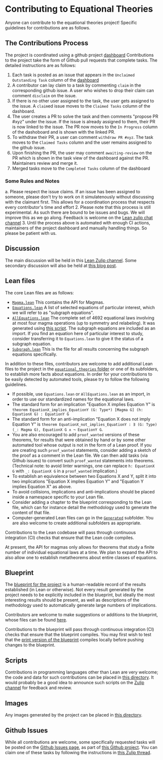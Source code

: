# Contributing to Equational Theories

Anyone can contribute to the equational theories project! Specific guidelines for contributions are as follows.

## The Contributions Process
The project is coordinated using a github project [dashboard](https://github.com/users/teorth/projects/1)
Contributions to the project take the form of Github pull requests that complete tasks. The detailed instructions are as follows:

1. Each task is posted as an issue that appears in the `Unclaimed Outstanding Task` column of the [dashboard](https://github.com/users/teorth/projects/1)
2. A contributor can lay claim to a task by commenting `claim` in the corresponding github issue. A user who wishes to drop their claim can comment `disclaim` on the issue. 
3. If there is no other user assigned to the task, the user gets assigned to the issue. A `claim`ed issue moves to the `Claimed Tasks` column of the dashboard.
4. The user creates a PR to solve the task and then comments "propose PR #xyz" under the issue. If the issue is already assigned to them, their PR is now linked to the issue. The PR now moves to the `In Progress` column of the dashoboard and is shown with the linked PR.
5. To withdraw their PR, a user can comment `withdraw PR #xyz`. The task moves to the `Claimed Tasks` column and the user remains assigned to the github issue.
6. Upon finishing the PR, the user may comment `awaiting-review` on the PR which is shown in the task view of the dashboard against the PR. 
Maintainers review and merge it.
7. Merged tasks move to the `Completed Tasks` column of the dashboard

### Some Rules and Notes
a. Please respect the issue claims. If an issue has been assigned to someone, please don't try to work on it simulatenously without discussing with the claimant first. This allows for a coordination process that respects every contributor's time and effort
2. Please note that this process is still experimental. As such there are bound to be issues and bugs. We will improve this as we go along. Feedback is welcome on the [Lean zulip chat channel](https://leanprover.zulipchat.com/#narrow/stream/458659-Equational/)
3. Until the process above is automated with enough CI actions, maintainers of the project dashboard and manually handling things. So please be patient with us.

## Discussion

The main discussion will be held in this [Lean Zulip channel](https://leanprover.zulipchat.com/#narrow/stream/458659-Equational/).  Some secondary discussion will also be held at [this blog post](https://terrytao.wordpress.com/2024/09/25/a-pilot-project-in-universal-algebra-to-explore-new-ways-to-collaborate-and-use-machine-assistance/).

## Lean files

The core Lean files are as follows:

- [`Magma.lean`](equational_theories/Magma.lean)  This contains the API for Magmas.
- [`Equations.lean`](equational_theories/Equations.lean)  A list of selected equations of particular interest, which we will refer to as "subgraph equations".
- [`AllEquations.lean`](equational_theories/AllEquations.lean)  The complete set of 4692 equational laws involving at most four magma operations (up to symmetry and relabeling).  It was generated using [this script](scripts/generate_eqs_list.py).  The subgraph equations are included as an import.  If you find an equation here of particular interest to study, consider transferring it to `Equations.lean` to give it the status of a subgraph equation.
- [`Subgraph.lean`](equational_theories/Subgraph.lean)  This is the file for all results concerning the subgraph equations specifically.

In addition to these files, contributors are welcome to add additional Lean files to the project in the [`equational_theories` folder](equational_theories) or one of its subfolders, to establish more facts about equations.  In order for your contributions to be easily detected by automated tools, please try to follow the following guidelines.

- If possible, use `Equations.lean` or `AllEquations.lean` as an import, in order to use our standardized names for the equational laws.
- The standard form for an implication "Equation X implies Equation Y" is
`theorem EquationX_implies_EquationY (G: Type*) [Magma G] (h: EquationX G) : EquationY G`
- The standard form for an anti-implication "Equation X does not imply Equation Y" is `theorem EquationX_not_implies_EquationY : ∃ (G: Type) (_: Magma G), EquationX G ∧ ¬ EquationY G`.
- You are also encouraged to add `proof_wanted` versions of these theorems, for results that were obtained by hand or by some other automated tool whose output is not in the form of a Lean proof.  If you are creating such `proof_wanted` statements, consider adding a sketch of the proof as a comment in the Lean file.  We can then add tasks (via Github issues) to convert such `proof_wanted` statements into theorems.  (Technical note: to avoid linter warnings, one can replace `h: EquationX G` with `_: EquationX G` in a `proof_wanted` implication.)
- To establish an equivalence between two Equations X and Y, split it into two implications "Equation X implies Equation Y" and "Equation Y implies Equation X" as above.
- To avoid collisions, implications and anti-implications should be placed inside a namespace specific to your Lean file.
- Consider adding a chapter to the blueprint corresponding to the Lean file, which can for instance detail the methodology used to generate the content of that file.
- Computer-generated Lean files can go in the [`Generated`](https://github.com/teorth/equational_theories/tree/main/equational_theories/Generated) subfolder.  You are also welcome to create additional subfolders as appropriate.

Contributions to the Lean codebase will pass through continuous integration (CI) checks that ensure that the Lean code compiles.

At present, the API for magmas only allows for theorems that study a finite number of individual equational laws at a time.  We plan to expand the API to also allow one to establish metatheorems about entire classes of equations.

## Blueprint

The [blueprint for the project](blueprint) is a human-readable record of the results established (in Lean or otherwise). Not every result generated by the project needs to be explicitly included in the blueprint, but ideally the most interesting results should be present, as well as descriptions of the methodology used to automatically generate large numbers of implications.

Contributors are welcome to make suggestions or additions to the blueprint, whose files can be found [here](blueprint/src/chapter).

Contributions to the blueprint will pass through continuous integration (CI) checks that ensure that the blueprint compiles.  You may first wish to test that the [print version of the blueprint](blueprint/src/print.tex) compiles locally before pushing changes to the blueprint.

## Scripts

Contributions in programming languages other than Lean are very welcome; the code and data for such contributions can be placed in [this directory](scripts).  It would probably be a good idea to announce such scripts on the [Zulip channel](https://leanprover.zulipchat.com/#narrow/stream/458659-Equational) for feedback and review.

## Images

Any images generated by the project can be placed in [this directory](images).

## Github Issues

While all contributions are welcome, some specifically requested tasks will be posted on the [Github Issues page](https://github.com/teorth/equational_theories/issues), as part of [this Github project](https://github.com/users/teorth/projects/1).  You can claim one of these tasks by following the instructions in [this Zulip thread](https://leanprover.zulipchat.com/#narrow/stream/458659-Equational/topic/PRs.20Welcome.20.3A.20CI.20actions.20to.20manage.20the.20project).
